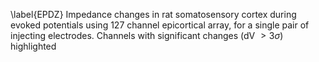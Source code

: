 \label{EPDZ} Impedance changes in rat somatosensory cortex during evoked potentials using 127 channel epicortical array, for a single pair of injecting electrodes.  Channels with significant changes (dV $> 3\sigma$) highlighted